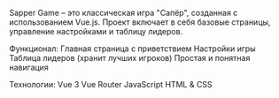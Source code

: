 Sapper Game – это классическая игра "Сапёр", созданная с использованием Vue.js. Проект включает в себя базовые страницы, управление настройками и таблицу лидеров.

Функционал:
Главная страница с приветствием
Настройки игры
Таблица лидеров (хранит лучших игроков)
Простая и понятная навигация

Технологии:
Vue 3
Vue Router
JavaScript
HTML & CSS
